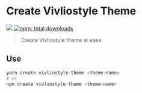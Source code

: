 # Create Vivliostyle Theme

[![](https://img.shields.io/npm/v/create-vivliostyle-theme.svg)](https://npmjs.com/package/create-vivliostyle-theme)
[![npm: total downloads](https://flat.badgen.net/npm/dt/create-vivliostyle-theme)](https://npmjs.com/package/create-vivliostyle-theme)

> Create Vivliostyle theme at ease

## Use

```bash
yarn create vivliostyle-theme <theme-name>
# or
npm create vivliostyle-theme <theme-name>
```
